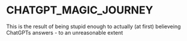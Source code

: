 # CHATGPT_MAGIC_JOURNEY
This is the result of being stupid enough to actually (at first) believeing ChatGPTs answers - to an unreasonable extent
